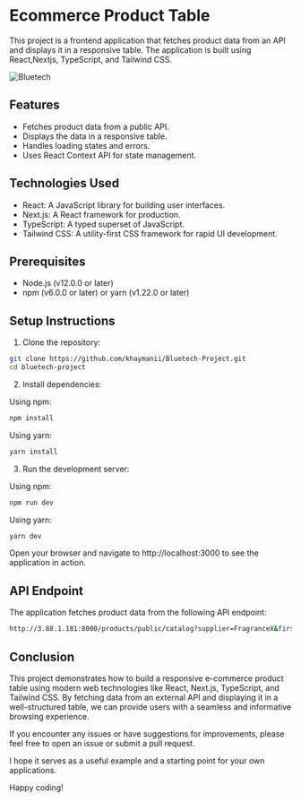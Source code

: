 # Ecommerce Product Table

This project is a frontend application that fetches product data from an API and displays it in a responsive table. The application is built using React,Nextjs, TypeScript, and Tailwind CSS.

![Bluetech](https://github.com/khaymanii/Project1/assets/116851212/c800593b-aac5-4f87-829b-c673c9cc8033)

## Features
-  Fetches product data from a public API.
-  Displays the data in a responsive table.
-  Handles loading states and errors.
-  Uses React Context API for state management.

## Technologies Used
-  React: A JavaScript library for building user interfaces.
-  Next.js: A React framework for production.
-  TypeScript: A typed superset of JavaScript.
-  Tailwind CSS: A utility-first CSS framework for rapid UI development.

## Prerequisites
-  Node.js (v12.0.0 or later)
-  npm (v6.0.0 or later) or yarn (v1.22.0 or later)

## Setup Instructions
1. Clone the repository:
```bash
git clone https://github.com/khaymanii/Bluetech-Project.git
cd bluetech-project
```
2. Install dependencies:
   
Using npm:
```bash
npm install
```

Using yarn:
```bash
yarn install
```
3. Run the development server:

Using npm:
```bash
npm run dev
```
Using yarn:
```bash
yarn dev
```

Open your browser and navigate to http://localhost:3000 to see the application in action.

## API Endpoint

The application fetches product data from the following API endpoint:
```bash
http://3.88.1.181:8000/products/public/catalog?supplier=FragranceX&first=7&last=30&search=EAU%20SAUVAGE
```

## Conclusion

This project demonstrates how to build a responsive e-commerce product table using modern web technologies like React, Next.js, TypeScript, and Tailwind CSS. By fetching data from an external API and displaying it in a well-structured table, we can provide users with a seamless and informative browsing experience.

If you encounter any issues or have suggestions for improvements, please feel free to open an issue or submit a pull request.

I hope it serves as a useful example and a starting point for your own applications.

Happy coding!

